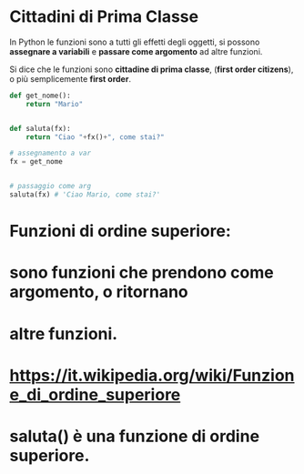 # Cittadini di Prima Classe

In Python le funzioni sono a tutti gli effetti degli oggetti, si possono **assegnare a variabili** e **passare come argomento** ad altre funzioni.

Si dice che le funzioni sono **cittadine di prima classe**, (**first order citizens**), o più semplicemente **first order**.


```python
def get_nome():
    return "Mario"


def saluta(fx):
    return "Ciao "+fx()+", come stai?"

# assegnamento a var
fx = get_nome


# passaggio come arg
saluta(fx) # 'Ciao Mario, come stai?'

```




#
# Funzioni di ordine superiore:
# sono funzioni che prendono come argomento, o ritornano
# altre funzioni. 
# https://it.wikipedia.org/wiki/Funzione_di_ordine_superiore
# 
# saluta() è una funzione di ordine superiore.
#




